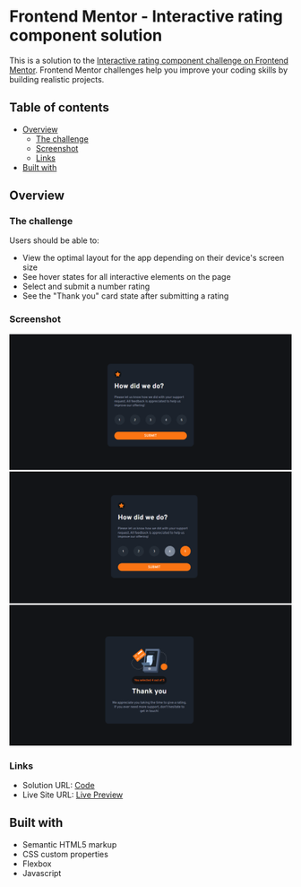 # Frontend Mentor - Interactive rating component solution

This is a solution to the [Interactive rating component challenge on Frontend Mentor](https://www.frontendmentor.io/challenges/interactive-rating-component-koxpeBUmI). Frontend Mentor challenges help you improve your coding skills by building realistic projects. 

## Table of contents

- [Overview](#overview)
  - [The challenge](#the-challenge)
  - [Screenshot](#screenshot)
  - [Links](#links)
- [Built with](#built-with)


## Overview

### The challenge

Users should be able to:

- View the optimal layout for the app depending on their device's screen size
- See hover states for all interactive elements on the page
- Select and submit a number rating
- See the "Thank you" card state after submitting a rating

### Screenshot

![Home Page](./home_page.png)
![Home Page - Active State](./active_state.png)
![Thank you page](./thank_you.png)


### Links

- Solution URL: [Code](https://github.com/douoo/interactive-rating-component)
- Live Site URL: [Live Preview](https://douoo.github.io/interactive-rating-component/)


## Built with

- Semantic HTML5 markup
- CSS custom properties
- Flexbox
- Javascript

